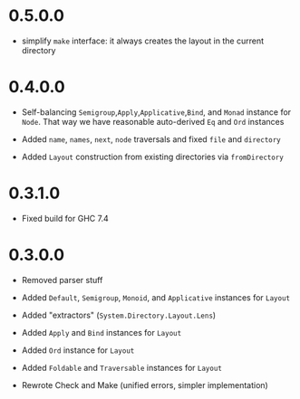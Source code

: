 0.5.0.0
=======

  * simplify `make` interface: it always creates the layout in the current directory

0.4.0.0
=======

  * Self-balancing `Semigroup`,`Apply`,`Applicative`,`Bind`, and `Monad` instance for `Node`.
    That way we have reasonable auto-derived `Eq` and `Ord` instances

  * Added `name`, `names`, `next`, `node` traversals and fixed `file` and `directory`

  * Added `Layout` construction from existing directories via `fromDirectory`

0.3.1.0
=======

  * Fixed build for GHC 7.4

0.3.0.0
=======

  * Removed parser stuff

  * Added `Default`, `Semigroup`, `Monoid`, and `Applicative` instances for `Layout`

  * Added "extractors" (`System.Directory.Layout.Lens`)

  * Added `Apply` and `Bind` instances for `Layout`

  * Added `Ord` instance for `Layout`

  * Added `Foldable` and `Traversable` instances for `Layout`

  * Rewrote Check and Make (unified errors, simpler implementation)
